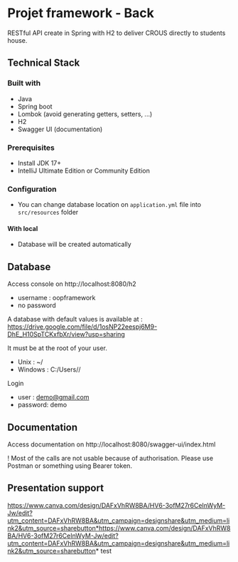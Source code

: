 # Projet framework - Back
RESTful API create in Spring with H2 to deliver CROUS directly to students house.

## Technical Stack
### Built with
- Java
- Spring boot
- Lombok (avoid generating getters, setters, ...)
- H2
- Swagger UI (documentation)
### Prerequisites
- Install JDK 17+
- IntelliJ Ultimate Edition or Community Edition
### Configuration
- You can change database location on `application.yml` file into `src/resources` folder
#### With local
- Database will be created automatically
## Database
Access console on http://localhost:8080/h2
- username : oopframework
- no password

A database with default values is available at : https://drive.google.com/file/d/1osNP22eespj6M9-DhE_H10SpTCKxfbXr/view?usp=sharing

It must be at the root of your user.
- Unix : ~/
- Windows : C:/Users/<User>/

Login
- user : demo@gmail.com
- password: demo
## Documentation
Access documentation on http://localhost:8080/swagger-ui/index.html

! Most of the calls are not usable because of authorisation. Please use Postman or something using Bearer token.
## Presentation support 
https://www.canva.com/design/DAFxVhRW8BA/HV6-3ofM27r6CeInWyM-Jw/edit?utm_content=DAFxVhRW8BA&utm_campaign=designshare&utm_medium=link2&utm_source=sharebutton*https://www.canva.com/design/DAFxVhRW8BA/HV6-3ofM27r6CeInWyM-Jw/edit?utm_content=DAFxVhRW8BA&utm_campaign=designshare&utm_medium=link2&utm_source=sharebutton*
test